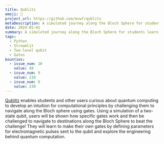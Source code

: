 ```yaml
---
title: Qublitz 
emoji: 📍
project_url: https://github.com/mvwf/qublitz
metaDescription: A simulated journey along the Bloch Sphere for students learning about quantum computing. 
date: 2024-05-01
summary: A simulated journey along the Bloch Sphere for students learning about quantum computing. 
tags:
  - Python
  - Streamlit
  - Two-level qubit
  - Gates
bounties:
  - issue_num: 10
    value: 40
  - issue_num: 9
    value: 230
  - issue_num: 8
    value: 230
---
```

[Qublitz](https://qublitz-qubit-lab.streamlit.app/) enables students and other users curious about quantum computing to develop an intuition for computational principles by challenging them to navigate along the Bloch sphere using gates. Using a simulation of a two-state qubit, users will be shown how specific gates work and then be challenged to navigate to destinations along the Bloch Sphere to beat the challenge! They will learn to make their own gates by defining parameters for electromagnetic pulses sent to the qubit and explore the engineering behind quantum computation. 
